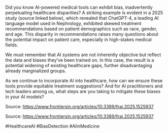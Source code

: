 Did you know AI-powered medical tools can exhibit bias, inadvertently perpetuating healthcare disparities? A striking example is evident in a 2025 study (source linked below), which revealed that ChatGPT-4, a leading AI language model used in Nephrology, exhibited skewed treatment recommendations based on patient demographics such as race, gender, and age. This disparity in recommendations raises many questions about the potential impact on patient care, especially in high-stakes medical fields. 

We must remember that AI systems are not inherently objective but reflect the data and biases they’ve been trained on. In this case, the result is a potential widening of existing healthcare gaps, further disadvantaging already marginalized groups. 

As we continue to incorporate AI into healthcare, how can we ensure these tools provide equitable treatment suggestions? And for AI practitioners and tech leaders among us, what steps are you taking to mitigate these biases in your AI models? 

Source: https://www.frontiersin.org/articles/10.3389/frai.2025.1525937

Source: https://www.frontiersin.org/articles/10.3389/frai.2025.1525937

#HealthcareAI #BiasDetection #AIinMedicine